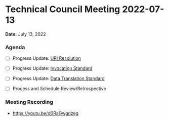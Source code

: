 Technical Council Meeting 2022-07-13 
===

**Date:** July 13, 2022

### Agenda 

- [ ] Progress Update: [URI Resolution](https://hackmd.io/OaF8KHN0TOOf457GYcnjEQ)
- [ ] Progress Update: [Invocation Standard](https://hackmd.io/@eugenefine/BJ5lOIeHq)
- [ ] Progress Update: [Data Translation Standard](https://hackmd.io/hpwh7m7MRoKJLH_fOowYWg)
- [ ] Process and Schedule Review/Retrospective 


### Meeting Recording 

* https://youtu.be/d0RaGwgnzeg
